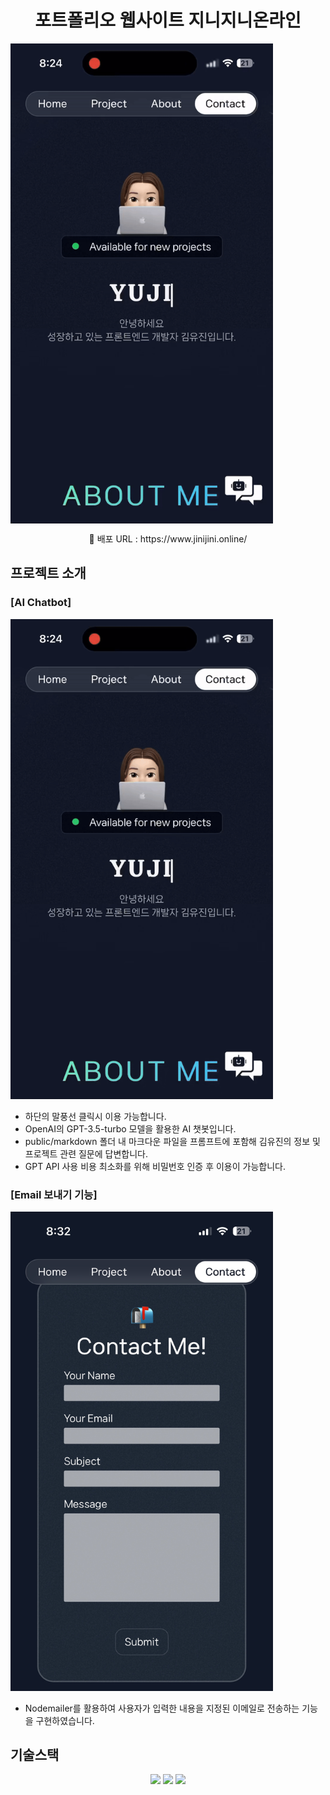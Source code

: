 <h1 align="center">포트폴리오 웹사이트 지니지니온라인</h1>

  <img align="center" src="./src/assets/images/home_page.gif" width="420"/>

<p align="center">🚩 배포 URL : https://www.jinijini.online/</p>

## 프로젝트 소개

### [AI Chatbot]

  <img src="./src/assets/images/chatbot_page.gif" width="420"/>

- 하단의 말풍선 클릭시 이용 가능합니다.
- OpenAI의 GPT-3.5-turbo 모델을 활용한 AI 챗봇입니다.
- public/markdown 폴더 내 마크다운 파일을 프롬프트에 포함해 김유진의 정보 및 프로젝트 관련 질문에 답변합니다.
- GPT API 사용 비용 최소화를 위해 비밀번호 인증 후 이용이 가능합니다.

### [Email 보내기 기능]

  <img src="./src/assets/images/email_page.jpg" width="420"/>

- Nodemailer를 활용하여 사용자가 입력한 내용을 지정된 이메일로 전송하는 기능을 구현하였습니다.

## 기술스택

<p align="center">
  <img src="https://img.shields.io/badge/Next.js-000000?style=for-the-badge&logo=nextdotjs&logoColor=white"/>
  <img src="https://img.shields.io/badge/TailwindCSS-06B6D4?style=for-the-badge&logo=tailwindcss&logoColor=white"/>
<img src="https://img.shields.io/badge/NodeMailer-FFCA28?style=for-the-badge&logoColor=black"/>
</p>
